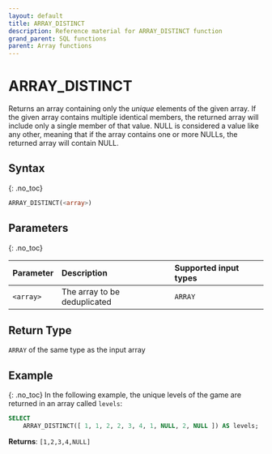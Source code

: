 ```yaml
---
layout: default
title: ARRAY_DISTINCT
description: Reference material for ARRAY_DISTINCT function
grand_parent: SQL functions
parent: Array functions
---
```


# ARRAY\_DISTINCT

Returns an array containing only the _unique_ elements of the given array. If the given array contains multiple identical members, the returned array will include only a single member of that value. NULL is considered a value like any other, meaning that if the array contains one or more NULLs, the returned array will contain NULL.

## Syntax
{: .no_toc}

```sql
ARRAY_DISTINCT(<array>)
```
## Parameters
{: .no_toc}

| Parameter  | Description                  | Supported input types
| :--------- | :--------------------------- | :----------|
| `<array>`  | The array to be deduplicated | `ARRAY` |

## Return Type
`ARRAY` of the same type as the input array

## Example
{: .no_toc}
In the following example, the unique levels of the game are returned in an array called `levels`:

```sql
SELECT
	ARRAY_DISTINCT([ 1, 1, 2, 2, 3, 4, 1, NULL, 2, NULL ]) AS levels;
```

**Returns**: `[1,2,3,4,NULL]`
